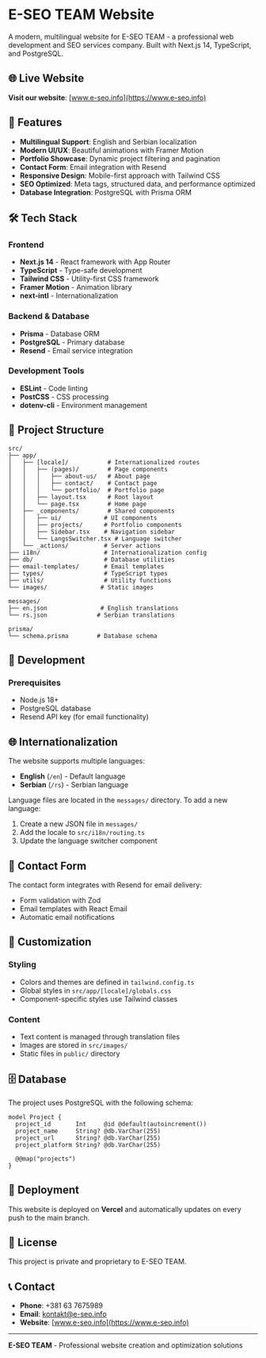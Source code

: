# E-SEO TEAM Website

A modern, multilingual website for E-SEO TEAM - a professional web development and SEO services company. Built with Next.js 14, TypeScript, and PostgreSQL.

## 🌐 Live Website

**Visit our website**: [www.e-seo.info](https://www.e-seo.info)

## 🌟 Features

- **Multilingual Support**: English and Serbian localization
- **Modern UI/UX**: Beautiful animations with Framer Motion
- **Portfolio Showcase**: Dynamic project filtering and pagination
- **Contact Form**: Email integration with Resend
- **Responsive Design**: Mobile-first approach with Tailwind CSS
- **SEO Optimized**: Meta tags, structured data, and performance optimized
- **Database Integration**: PostgreSQL with Prisma ORM

## 🛠️ Tech Stack

### Frontend

- **Next.js 14** - React framework with App Router
- **TypeScript** - Type-safe development
- **Tailwind CSS** - Utility-first CSS framework
- **Framer Motion** - Animation library
- **next-intl** - Internationalization

### Backend & Database

- **Prisma** - Database ORM
- **PostgreSQL** - Primary database
- **Resend** - Email service integration

### Development Tools

- **ESLint** - Code linting
- **PostCSS** - CSS processing
- **dotenv-cli** - Environment management

## 📁 Project Structure

```
src/
├── app/
│   ├── [locale]/           # Internationalized routes
│   │   ├── (pages)/        # Page components
│   │   │   ├── about-us/   # About page
│   │   │   ├── contact/    # Contact page
│   │   │   └── portfolio/  # Portfolio page
│   │   ├── layout.tsx      # Root layout
│   │   └── page.tsx        # Home page
│   ├── _components/        # Shared components
│   │   ├── ui/            # UI components
│   │   ├── projects/      # Portfolio components
│   │   ├── Sidebar.tsx    # Navigation sidebar
│   │   └── LangsSwitcher.tsx # Language switcher
│   └── _actions/          # Server actions
├── i18n/                  # Internationalization config
├── db/                    # Database utilities
├── email-templates/       # Email templates
├── types/                 # TypeScript types
├── utils/                 # Utility functions
└── images/               # Static images

messages/
├── en.json               # English translations
└── rs.json              # Serbian translations

prisma/
└── schema.prisma        # Database schema
```

## 🚀 Development

### Prerequisites

- Node.js 18+
- PostgreSQL database
- Resend API key (for email functionality)

## 🌐 Internationalization

The website supports multiple languages:

- **English** (`/en`) - Default language
- **Serbian** (`/rs`) - Serbian language

Language files are located in the `messages/` directory. To add a new language:

1.  Create a new JSON file in `messages/`
2.  Add the locale to `src/i18n/routing.ts`
3.  Update the language switcher component

## 📧 Contact Form

The contact form integrates with Resend for email delivery:

- Form validation with Zod
- Email templates with React Email
- Automatic email notifications

## 🎨 Customization

### Styling

- Colors and themes are defined in `tailwind.config.ts`
- Global styles in `src/app/[locale]/globals.css`
- Component-specific styles use Tailwind classes

### Content

- Text content is managed through translation files
- Images are stored in `src/images/`
- Static files in `public/` directory

## 🗄️ Database

The project uses PostgreSQL with the following schema:

```
model Project {
  project_id       Int     @id @default(autoincrement())
  project_name     String? @db.VarChar(255)
  project_url      String? @db.VarChar(255)
  project_platform String? @db.VarChar(255)

  @@map("projects")
}
```

## 🚀 Deployment

This website is deployed on **Vercel** and automatically updates on every push to the main branch.

## 📄 License

This project is private and proprietary to E-SEO TEAM.

## 📞 Contact

- **Phone**: +381 63 7675989
- **Email**: kontakt@e-seo.info
- **Website**: [www.e-seo.info](https://www.e-seo.info)

---

**E-SEO TEAM** - Professional website creation and optimization solutions
